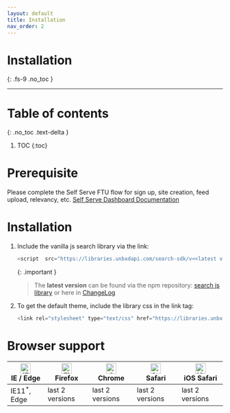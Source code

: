 ```yaml
---
layout: default
title: Installation
nav_order: 2
---
```


# Installation
{: .fs-9 .no_toc }

---

# Table of contents
{: .no_toc .text-delta }

1. TOC
{:toc}

# Prerequisite
Please complete the Self Serve FTU flow for sign up, site creation, feed upload, relevancy, etc.
[Self Serve Dashboard Documentation](https://unbxd.com/docs/site-search/integration-documentation/onboarding-flow/)


# Installation

1. Include the vanilla js search library via the link:
    ```js
    <script  src="https://libraries.unbxdapi.com/search-sdk/v<<latest version>>/vanillaSearch.min.js"  type="text/javascript"></script>
    ```
    {: .important }
    > The **latest version** can be found via the npm repository:
    [search js library](https://www.npmjs.com/package/@unbxd-ui/vanilla-search-library) or here in [ChangeLog](/search-JS-library/docs/CHANGELOG)

2.  To get the default theme, include the library css in the link tag:
    ```js
    <link rel="stylesheet" type="text/css" href="https://libraries.unbxdapi.com/search-sdk/v<<latest version>>/vanillaSearch.min.css">
    ```


# Browser support

| [<img src="https://raw.githubusercontent.com/alrra/browser-logos/master/src/edge/edge_48x48.png" alt="IE / Edge" width="24px" height="24px" />](http://godban.github.io/browsers-support-badges/)<br/>IE / Edge | [<img src="https://raw.githubusercontent.com/alrra/browser-logos/master/src/firefox/firefox_48x48.png" alt="Firefox" width="24px" height="24px" />](http://godban.github.io/browsers-support-badges/)<br/>Firefox | [<img src="https://raw.githubusercontent.com/alrra/browser-logos/master/src/chrome/chrome_48x48.png" alt="Chrome" width="24px" height="24px" />](http://godban.github.io/browsers-support-badges/)<br/>Chrome | [<img src="https://raw.githubusercontent.com/alrra/browser-logos/master/src/safari/safari_48x48.png" alt="Safari" width="24px" height="24px" />](http://godban.github.io/browsers-support-badges/)<br/>Safari | [<img src="https://raw.githubusercontent.com/alrra/browser-logos/master/src/safari-ios/safari-ios_48x48.png" alt="iOS Safari" width="24px" height="24px" />](http://godban.github.io/browsers-support-badges/)<br/>iOS Safari |
| --------- | --------- | --------- | --------- | --------- |
| IE11<sup>*</sup>, Edge| last 2 versions| last 2 versions| last 2 versions| last 2 versions
